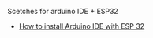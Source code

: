Scetches for arduino IDE + ESP32

- [How to install Arduino IDE with ESP 32](https://randomnerdtutorials.com/installing-the-esp32-board-in-arduino-ide-mac-and-linux-instructions/)
